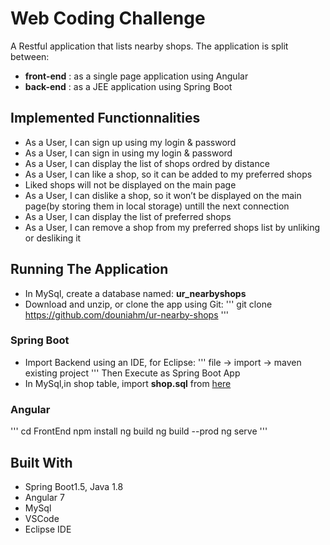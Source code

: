 # Web Coding Challenge
A Restful application that lists nearby shops. The application is split between:
  - **front-end** : as a single page application using Angular
  - **back-end** : as a JEE application using Spring Boot
 
## Implemented Functionnalities
* As a User, I can sign up using my login & password
* As a User, I can sign in using my login & password
* As a User, I can display the list of shops ordred by distance
* As a User, I can like a shop, so it can be added to my preferred shops
* Liked shops will not be displayed on the main page
* As a User, I can dislike a shop, so it won’t be displayed on the main page(by storing them in local storage) untill the next connection
* As a User, I can display the list of preferred shops
* As a User, I can remove a shop from my preferred shops list by unliking or desliking it

## Running The Application
* In MySql, create a database named: **ur_nearbyshops**
* Download and unzip, or clone the app using Git:
'''
git clone https://github.com/douniahm/ur-nearby-shops
'''
### Spring Boot
* Import Backend using an IDE, for Eclipse:
'''
file -> import -> maven existing project
'''
Then Execute as Spring Boot App
* In MySql,in shop table, import **shop.sql** from [here](shop.sql)

### Angular 
'''
cd FrontEnd
npm install 
ng build
ng build --prod
ng serve
'''

## Built With
- Spring Boot1.5, Java 1.8
- Angular 7
- MySql
- VSCode
- Eclipse IDE 


